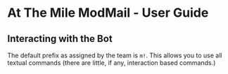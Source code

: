 # At The Mile ModMail - User Guide

## Interacting with the Bot
The default prefix as assigned by the team is `m!`. This allows you to use all textual commands (there are little, if any, interaction based commands.)